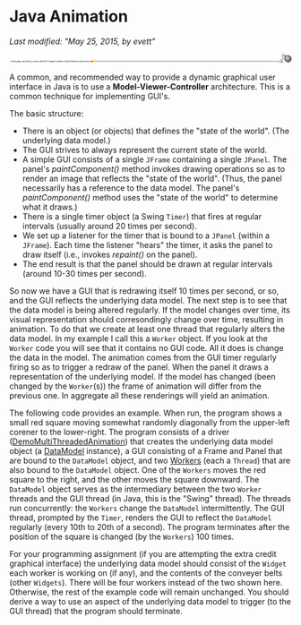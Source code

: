 # Java Animation

*Last modified: "May 25, 2015, by evett"*

![bomb_img][1]

A common, and recommended way to provide a dynamic graphical user interface in Java is to use a **Model-Viewer-Controller** architecture. This is a common technique for implementing GUI's.

The basic structure:

* There is an object (or objects) that defines the "state of the world".  (The underlying data model.)
* The GUI strives to always represent the current state of the world.
* A simple GUI consists of a single `JFrame` containing a single `JPanel`.  The panel's *paintComponent()* method invokes drawing operations so as to render an image that reflects the "state of the world".  (Thus, the panel necessarily has a reference to the data model.  The panel's *paintComponent()* method uses the "state of the world" to determine what it draws.)
* There is a single timer object (a Swing `Timer`) that fires at regular intervals (usually around 20 times per second).
* We set up a listener for the timer that is bound to a `JPanel` (within a `JFrame`).   Each time the listener "hears" the timer, it asks the panel to draw itself (i.e., invokes *repaint()* on the panel).
* The end result is that the panel should be drawn at regular intervals (around 10-30 times per second).

So now we have a GUI that is redrawing itself 10 times per second, or so, and the GUI reflects the underlying data model. The next step is to see that the data model is being altered regularly. If the model changes over time, its visual representation should corresondingly change over time, resulting in animation. To do that we create at least one thread that regularly alters the data model. In my example I call this a `Worker` object. If you look at the `Worker` code you will see that it contains no GUI code. All it does is change the data in the model. The animation comes from the GUI timer regularly firing so as to trigger a redraw of the panel. When the panel it draws a representation of the underlying model. If the model has changed (been changed by the `Worker`(s)) the frame of animation will differ from the previous one. In aggregate all these renderings will yield an animation.

The following code provides an example. When run, the program shows a small red square moving somewhat randomly diagonally from the upper-left corener to the lower-right. The program consists of a driver ([DemoMultiThreadedAnimation][2]) that creates the underlying data model object (a [DataModel][3] instance), a GUI consisting of a Frame and Panel that are bound to the `DataModel` object, and two [Workers][4] (each a `Thread`) that are also bound to the `DataModel` object. One of the `Workers` moves the red square to the right, and the other moves the square downward. The `DataModel` object serves as the intermediary between the two `Worker` threads and the GUI thread (in Java, this is the "Swing" thread). The threads run concurrently: the `Workers` change the `DataModel` intermittently. The GUI thread, prompted by the `Timer`, renders the GUI to reflect the `DataModel` regularly (every 10th to 20th of a second). The program terminates after the position of the square is changed (by the `Workers`) 100 times.

For your programming assignment (if you are attempting the extra credit graphical interface) the underlying data model should consist of the `Widget` each worker is working on (if any), and the contents of the conveyer belts (other `Widgets`). There will be four workers instead of the two shown here. Otherwise, the rest of the example code will remain unchanged. You should derive a way to use an aspect of the underlying data model to trigger (to the GUI thread) that the program should terminate.

[1]: src/animation.gif
[2]: src/DemoMultiThreadedAnimation.java
[3]: src/DataModel.java
[4]: src/Worker.java